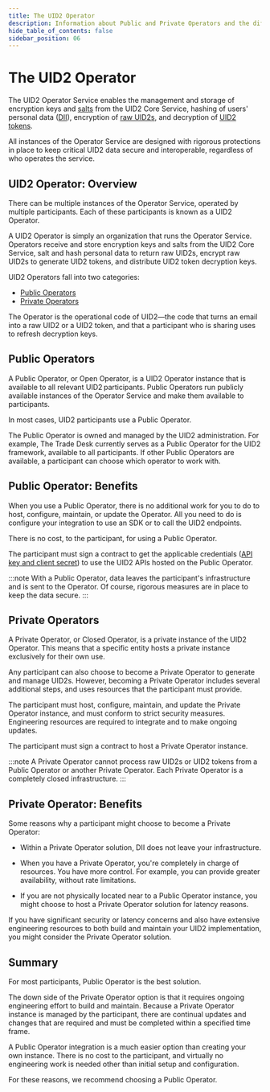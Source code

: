 ```yaml
---
title: The UID2 Operator
description: Information about Public and Private Operators and the differences between them.
hide_table_of_contents: false
sidebar_position: 06
---
```


# The UID2 Operator

The UID2 Operator Service enables the management and storage of encryption keys and [salts](../ref-info/glossary-uid.md#gl-salt) from the UID2 Core Service, hashing of users' personal data ([DII](../ref-info/glossary-uid.md#gl-dii)), encryption of [raw UID2s](../ref-info/glossary-uid.md#gl-raw-uid2), and decryption of [UID2 tokens](../ref-info/glossary-uid.md#gl-uid2-token).

All instances of the Operator Service are designed with rigorous protections in place to keep critical UID2 data secure and interoperable, regardless of who operates the service.

## UID2 Operator: Overview

There can be multiple instances of the Operator Service, operated by multiple participants. Each of these participants is known as a UID2 Operator.

A UID2 Operator is simply an organization that runs the Operator Service. Operators receive and store encryption keys and salts from the UID2 Core Service, salt and hash personal data to return raw UID2s, encrypt raw UID2s to generate UID2 tokens, and distribute UID2 token decryption keys.

UID2 Operators fall into two categories:

- [Public Operators](#public-operator)
- [Private Operators](#private-operator)

The Operator is the operational code of UID2&#8212;the code that turns an email into a raw UID2 or a UID2 token, and that a participant who is sharing uses to refresh decryption keys.

## Public Operators

A Public Operator, or Open Operator, is a UID2 Operator instance that is available to all relevant UID2 participants. Public Operators run publicly available instances of the Operator Service and make them available to participants.

In most cases, UID2 participants use a Public Operator.

The Public Operator is owned and managed by the UID2 administration. For example, The Trade Desk currently serves as a Public Operator for the UID2 framework, available to all participants. If other Public Operators are available, a participant can choose which operator to work with.

## Public Operator: Benefits

When you use a Public Operator, there is no additional work for you to do to host, configure, maintain, or update the Operator. All you need to do is configure your integration to use an SDK or to call the UID2 endpoints.

There is no cost, to the participant, for using a Public Operator.

The participant must sign a contract to get the applicable credentials ([API key and client secret](../getting-started/gs-credentials.md#api-key-and-client-secret)) to use the UID2 APIs hosted on the Public Operator.

:::note
With a Public Operator, data leaves the participant's infrastructure and is sent to the Operator. Of course, rigorous measures are in place to keep the data secure.
:::

##  Private Operators

A Private Operator, or Closed Operator, is a private instance of the UID2 Operator. This means that a specific entity hosts a private instance exclusively for their own use.

Any participant can also choose to become a Private Operator to generate and manage UID2s. However, becoming a Private Operator includes several additional steps, and uses resources that the participant must provide.

The participant must host, configure, maintain, and update the Private Operator instance, and must conform to strict security measures. Engineering resources are required to integrate and to make ongoing updates.

The participant must sign a contract to host a Private Operator instance.

:::note
A Private Operator cannot process raw UID2s or UID2 tokens from a Public Operator or another Private Operator. Each Private Operator is a completely closed infrastructure.
:::

## Private Operator: Benefits

Some reasons why a participant might choose to become a Private Operator:

- Within a Private Operator solution, DII does not leave your infrastructure.

- When you have a Private Operator, you're completely in charge of resources. You have more control. For example, you can provide greater availability, without rate limitations.

- If you are not physically located near to a Public Operator instance, you might choose to host a Private Operator solution for latency reasons.

If you have significant security or latency concerns and also have extensive engineering resources to both build and maintain your UID2 implementation, you might consider the Private Operator solution. 

## Summary

For most participants, Public Operator is the best solution.

The down side of the Private Operator option is that it requires ongoing engineering effort to build and maintain. Because a Private Operator instance is managed by the participant, there are continual updates and changes that are required and must be completed within a specified time frame.

A Public Operator integration is a much easier option than creating your own instance. There is no cost to the participant, and virtually no engineering work is needed other than initial setup and configuration.

For these reasons, we recommend choosing a Public Operator. 
